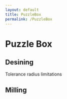 ```yaml
---
layout: default
title: PuzzleBox
permalink: /PuzzleBox
---
```


# Puzzle Box

## Desining
Tolerance 
radius limitations

## Milling

